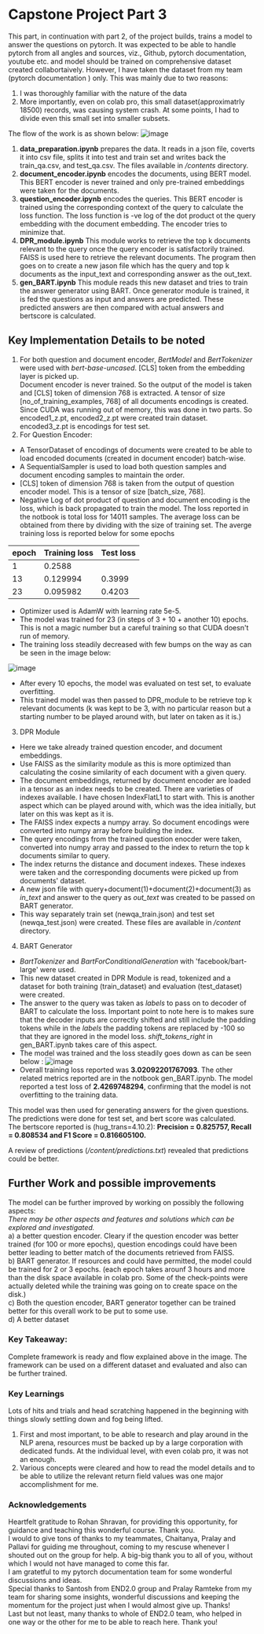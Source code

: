 # Capstone Project Part 3
This part, in continuation with part 2, of the project builds, trains a model to answer the questions on pytorch.
It was expected to be able to handle pytorch from all angles and sources, viz., Github, pytorch documentation, youtube etc. and model should be trained on comprehensive dataset created collabortaively.
However, I have taken the dataset from my team (pytorch documentation ) only. This was mainly due to two reasons:
1) I was thoroughly familiar with the nature of the data
2) More importantly, even on colab pro, this small dataset(approximatrly 18500) records, was causing system crash. At some points, I had to divide even this small set into smaller subsets.

The flow of the work is as shown below:
![image](https://user-images.githubusercontent.com/82941475/133426875-7cc55a13-d193-4bcb-8f5e-3e65985c73dd.png)
1) **data_preparation.ipynb** prepares the data. It reads in a json file, coverts it into csv file, splits it into test and train set and writes back the train_qa.csv, and test_qa.csv. The files available in _/contents_ directory.
2) **document_encoder.ipynb** encodes the documents, using BERT model. This BERT encoder is never trained and only pre-trained embeddings were taken for the documents.
3) **question_encoder.ipynb** encodes the queries. This BERT encoder is trained using the corresponding context of the query to calculate the loss function. The loss function is -ve log of the dot product ot the query embedding with the document embedding. The encoder tries to minimize that.
4) **DPR_module.ipynb** This module works to retrieve the top k documents relevant to the query once the query encoder is satisfactorily trained. FAISS is used here to retrieve the relevant documents. The program then goes on to create a new jason file which has the query and top k documents as the input_text and corresponding answer as the out_text.
5) **gen_BART.ipynb** This module reads this new dataset and tries to train the answer generator using BART.
Once generator module is trained, it is fed the questions as input and answers are predicted. These predicted answers are then compared with actual answers and bertscore is calculated.

## Key Implementation Details to be noted
1) For both question and document encoder, *BertModel* and *BertTokenizer* were used with *bert-base-uncased*. \[CLS\] token from the embedding layer is picked up.</br> 
Document encoder is never trained. So the output of the model is taken and \[CLS\] token of dimension 768 is extracted. A tensor of size \[no_of_training_examples, 768\] of all documents encodings is created. Since CUDA was running out of memory, this was done in two parts. So encoded1_z.pt, encoded2_z.pt were created train dataset. encoded3_z.pt is encodings for test set.</br> 
2) For Question Encoder:
- A TensorDataset of encodings of documents were created to be able to load encoded documents (created in document encoder) batch-wise. 
- A SequentialSampler is used to load both question samples and document encoding samples to maintain the order.
- \[CLS\] token of dimension 768 is taken from the output of question encoder model. This is a tensor of size \[batch_size, 768\]. 
- Negative Log of dot product of question and document encoding is the loss, which is back propagated to train the model. The loss reported in the notbook is total loss for 14011 samples. The average loss can be obtained from there by dividing with the size of training set. The averge training loss is reported below for some epochs

epoch | Training loss | Test loss
------|-----------|------
1  | 0.2588	| 
13 | 0.129994 | 0.3999
23 | 0.095982 | 0.4203

- Optimizer used is AdamW with learning rate 5e-5.
- The model was trained for 23 (in steps of 3 + 10 + another 10) epochs. This is not a magic number but a careful training so that CUDA doesn't run of memory. 
- The training loss steadily decreased with few bumps on the way as can be seen in the image below:

![image](https://user-images.githubusercontent.com/82941475/133927565-809fffa8-a5d6-401b-bce2-068df3ab41d3.png)

- After every 10 epochs, the model was evaluated on test set, to evaluate overfitting.
- This trained model was then passed to DPR_module to be retrieve top k relevant documents (k was kept to be 3, with no particular reason but a starting number to be played around with, but later on taken as it is.) </br>
3) DPR Module
- Here we take already trained question encoder, and document embeddings.
- Use FAISS as the similarity module as this is more optimized than calculating the cosine similarity of each document with a given query.
- The document embeddings, returned by document encoder are loaded in a tensor as an index needs to be created. There are varieties of indexes available. I have chosen IndexFlatL1 to start with. This is another aspect which can be played around with, which was the idea initially, but later on this was kept as it is.
- The FAISS index expects a numpy array. So document encodings were converted into numpy array before building the index.
- The query encodings from the trained question enocder were taken, converted into numpy array and passed to the index to return the top k documents similar to query.
- The index returns the distance and document indexes. These indexes were taken and the corresponding documents were picked up from documents' dataset.
- A new json file with query+document(1)+document(2)+document(3) as *in_text* and answer to the query as *out_text* was created to be passed on BART generator.
- This way separately train set (newqa_train.json) and test set (newqa_test.json) were created. These files are available in _/content_ directory.

4) BART Generator
- *BartTokenizer* and *BartForConditionalGeneration* with 'facebook/bart-large' were used.
- This new dataset created in DPR Module is read, tokenized and a dataset for both training (train_dataset) and evaluation (test_dataset) were created. 
- The answer to the query was taken as *labels* to pass on to decoder of BART to calculate the loss. Important point to note here is to makes sure that the decoder inputs are correctly shifted and still include the padding tokens while in the *labels* the padding tokens are replaced by -100 so that they are ignored in the model loss. *shift_tokens_right* in gen_BART.ipynb takes care of this aspect.
- The model was trained and the loss steadily goes down as can be seen below :
![image](https://user-images.githubusercontent.com/82941475/133927816-af1558c5-9054-4bcb-97a0-2901347ac24f.png)
- Overall training loss reported was **3.02092201767093**. The other related metrics reported are in the notbook gen_BART.ipynb. The model reported a test loss of **2.4269748294**, confirming that the model is not overfitting to the training data.

This model was then used for generating answers for the given questions. The predictions were done for test set, and bert score was calculated. </br>
The bertscore reported is (hug_trans=4.10.2): **Precision = 0.825757,  Recall = 0.808534 and F1 Score = 0.816605100.** 

A review of predictions (_/content/predictions.txt_) revealed that predictions could be better.

## Further Work and possible improvements

The model can be further improved by working on possibly the following aspects: </br>
_There may be other aspects and features and solutions which can be explored and investigated._</br>
a) a better question encoder. Cleary if the question encoder was better trained (for 100 or more epochs), question encodings could have been better leading to better match of the documents retrieved from FAISS.</br>
b) BART generator. If resources and could have permitted, the model could be trained for 2 or 3 epochs. (each epoch takes arounf 3 hours and more than the disk space available in colab pro. Some of the check-points were actually deleted while the training was going on to create space on the disk.)</br>
c) Both the question encoder, BART generator together can be trained better for this overall work to be put to some use.</br>
d) A better dataset</br>

### Key Takeaway:
Complete framework is ready and flow explained above in the image. The framework can be used on a different dataset and evaluated and also can be further trained.

### Key Learnings
Lots of hits and trials and head scratching happened in the beginning with things slowly settling down and fog being lifted.
1) First and most important, to be able to research and play around in the NLP arena, resources must be backed up by a large corporation with dedicated funds. At the individual level, with even colab pro, it was not an enough. 
2) Various concepts were cleared and how to read the model details and to be able to utilize the relevant return field values was one major accomplishment for me.

### Acknowledgements
Heartfelt gratitude to Rohan Shravan, for providing this opportunity, for guidance and teaching this wonderful course. Thank you. </br>
I would to give tons of thanks to my teammates, Chaitanya, Pralay and Pallavi for guiding me throughout, coming to my rescuse whenever I shouted out on the group for help. A big-big thank you to all of you, without which I would not have managed to come this far. </br>
I am gratetful to my pytorch documentation team for some wonderful discussions and ideas.</br> 
Special thanks to  Santosh from END2.0 group and Pralay Ramteke from my team for sharing some insights, wonderful discussions and keeping the momentum for the project just when I would almost give up. Thanks! </br>
Last but not least, many thanks to whole of END2.0 team, who helped in one way or the other for me to be able to reach here. Thank you!

